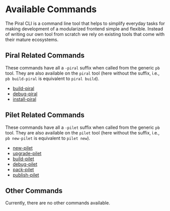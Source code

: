 # Available Commands

The Piral CLI is a command line tool that helps to simplify everyday tasks for making development of a modularized frontend simple and flexible. Instead of writing our own tool from scratch we rely on existing tools that come with their mature ecosystems.

## Piral Related Commands

These commands have all a `-piral` suffix when called from the generic `pb` tool. They are also available on the `piral` tool (here without the suffix, i.e., `pb build-piral` is equivalent to `piral build`).

- [build-piral](./build-piral.md)
- [debug-piral](./debug-piral.md)
- [install-piral](./install-piral.md)

## Pilet Related Commands

These commands have all a `-pilet` suffix when called from the generic `pb` tool. They are also available on the `pilet` tool (here without the suffix, i.e., `pb new-pilet` is equivalent to `pilet new`).

- [new-pilet](./new-pilet.md)
- [upgrade-pilet](./upgrade-pilet.md)
- [build-pilet](./build-pilet.md)
- [debug-pilet](./debug-pilet.md)
- [pack-pilet](./pack-pilet.md)
- [publish-pilet](./publish-pilet.md)

## Other Commands

Currently, there are no other commands available.
